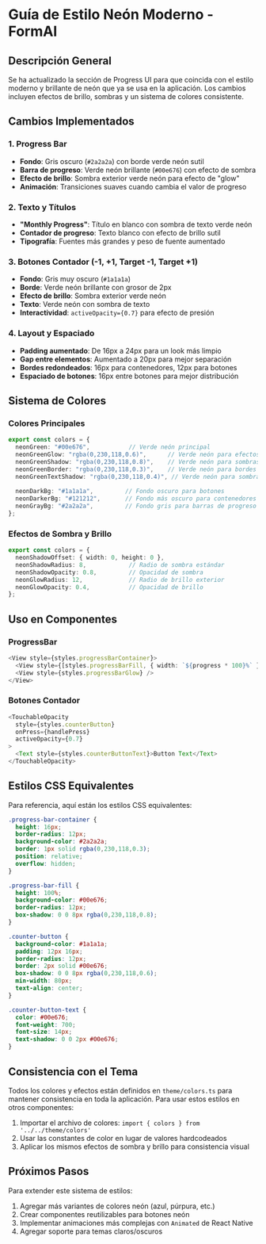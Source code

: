 # Guía de Estilo Neón Moderno - FormAI

## Descripción General

Se ha actualizado la sección de Progress UI para que coincida con el estilo moderno y brillante de neón que ya se usa en la aplicación. Los cambios incluyen efectos de brillo, sombras y un sistema de colores consistente.

## Cambios Implementados

### 1. Progress Bar
- **Fondo**: Gris oscuro (`#2a2a2a`) con borde verde neón sutil
- **Barra de progreso**: Verde neón brillante (`#00e676`) con efecto de sombra
- **Efecto de brillo**: Sombra exterior verde neón para efecto de "glow"
- **Animación**: Transiciones suaves cuando cambia el valor de progreso

### 2. Texto y Títulos
- **"Monthly Progress"**: Título en blanco con sombra de texto verde neón
- **Contador de progreso**: Texto blanco con efecto de brillo sutil
- **Tipografía**: Fuentes más grandes y peso de fuente aumentado

### 3. Botones Contador (-1, +1, Target -1, Target +1)
- **Fondo**: Gris muy oscuro (`#1a1a1a`)
- **Borde**: Verde neón brillante con grosor de 2px
- **Efecto de brillo**: Sombra exterior verde neón
- **Texto**: Verde neón con sombra de texto
- **Interactividad**: `activeOpacity={0.7}` para efecto de presión

### 4. Layout y Espaciado
- **Padding aumentado**: De 16px a 24px para un look más limpio
- **Gap entre elementos**: Aumentado a 20px para mejor separación
- **Bordes redondeados**: 16px para contenedores, 12px para botones
- **Espaciado de botones**: 16px entre botones para mejor distribución

## Sistema de Colores

### Colores Principales
```typescript
export const colors = {
  neonGreen: "#00e676",           // Verde neón principal
  neonGreenGlow: "rgba(0,230,118,0.6)",      // Verde neón para efectos de brillo
  neonGreenShadow: "rgba(0,230,118,0.8)",    // Verde neón para sombras
  neonGreenBorder: "rgba(0,230,118,0.3)",    // Verde neón para bordes
  neonGreenTextShadow: "rgba(0,230,118,0.4)", // Verde neón para sombras de texto
  
  neonDarkBg: "#1a1a1a",         // Fondo oscuro para botones
  neonDarkerBg: "#121212",       // Fondo más oscuro para contenedores
  neonGrayBg: "#2a2a2a",         // Fondo gris para barras de progreso
};
```

### Efectos de Sombra y Brillo
```typescript
export const colors = {
  neonShadowOffset: { width: 0, height: 0 },
  neonShadowRadius: 8,            // Radio de sombra estándar
  neonShadowOpacity: 0.8,         // Opacidad de sombra
  neonGlowRadius: 12,             // Radio de brillo exterior
  neonGlowOpacity: 0.4,           // Opacidad de brillo
};
```

## Uso en Componentes

### ProgressBar
```typescript
<View style={styles.progressBarContainer}>
  <View style={[styles.progressBarFill, { width: `${progress * 100}%` }]} />
  <View style={styles.progressBarGlow} />
</View>
```

### Botones Contador
```typescript
<TouchableOpacity 
  style={styles.counterButton} 
  onPress={handlePress}
  activeOpacity={0.7}
>
  <Text style={styles.counterButtonText}>Button Text</Text>
</TouchableOpacity>
```

## Estilos CSS Equivalentes

Para referencia, aquí están los estilos CSS equivalentes:

```css
.progress-bar-container {
  height: 16px;
  border-radius: 12px;
  background-color: #2a2a2a;
  border: 1px solid rgba(0,230,118,0.3);
  position: relative;
  overflow: hidden;
}

.progress-bar-fill {
  height: 100%;
  background-color: #00e676;
  border-radius: 12px;
  box-shadow: 0 0 8px rgba(0,230,118,0.8);
}

.counter-button {
  background-color: #1a1a1a;
  padding: 12px 16px;
  border-radius: 12px;
  border: 2px solid #00e676;
  box-shadow: 0 0 8px rgba(0,230,118,0.6);
  min-width: 80px;
  text-align: center;
}

.counter-button-text {
  color: #00e676;
  font-weight: 700;
  font-size: 14px;
  text-shadow: 0 0 2px #00e676;
}
```

## Consistencia con el Tema

Todos los colores y efectos están definidos en `theme/colors.ts` para mantener consistencia en toda la aplicación. Para usar estos estilos en otros componentes:

1. Importar el archivo de colores: `import { colors } from '../../theme/colors'`
2. Usar las constantes de color en lugar de valores hardcodeados
3. Aplicar los mismos efectos de sombra y brillo para consistencia visual

## Próximos Pasos

Para extender este sistema de estilos:

1. Agregar más variantes de colores neón (azul, púrpura, etc.)
2. Crear componentes reutilizables para botones neón
3. Implementar animaciones más complejas con `Animated` de React Native
4. Agregar soporte para temas claros/oscuros

